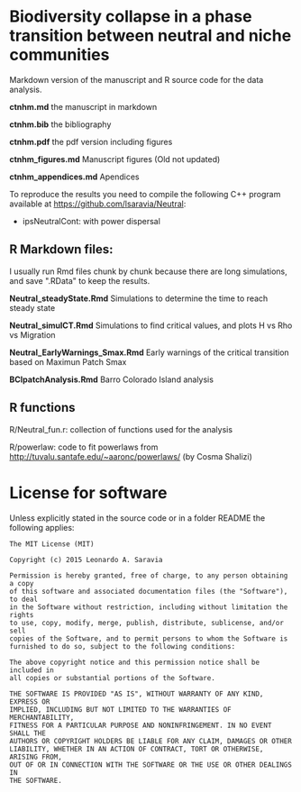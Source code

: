 # Biodiversity collapse in a phase transition between neutral and niche communities

Markdown version of the manuscript and R source code for the data analysis. 

**ctnhm.md** the manuscript in markdown 

**ctnhm.bib** the bibliography

**ctnhm.pdf** the pdf version including figures

**ctnhm_figures.md** Manuscript figures (Old not updated)

**ctnhm_appendices.md** Apendices


To reproduce the results you need to compile the following C++ program available at <https://github.com/lsaravia/Neutral>:

+ ipsNeutralCont: with power dispersal


## R Markdown files:

I usually run Rmd files chunk by chunk because there are long simulations, and save ".RData" to keep the results.
  
**Neutral_steadyState.Rmd** Simulations to determine the time to reach steady state

**Neutral_simulCT.Rmd** Simulations to find critical values, and plots H vs Rho vs Migration

**Neutral_EarlyWarnings_Smax.Rmd** Early warnings of the critical transition based on Maximun Patch Smax

**BCIpatchAnalysis.Rmd** Barro Colorado Island analysis 

## R functions

R/Neutral_fun.r: collection of functions used for the analysis

R/powerlaw: code to fit powerlaws from <http://tuvalu.santafe.edu/~aaronc/powerlaws/> (by Cosma Shalizi)


# License for software

Unless explicitly stated in the source code or in a folder README the following applies:

    The MIT License (MIT)

    Copyright (c) 2015 Leonardo A. Saravia

    Permission is hereby granted, free of charge, to any person obtaining a copy
    of this software and associated documentation files (the "Software"), to deal
    in the Software without restriction, including without limitation the rights
    to use, copy, modify, merge, publish, distribute, sublicense, and/or sell
    copies of the Software, and to permit persons to whom the Software is
    furnished to do so, subject to the following conditions:

    The above copyright notice and this permission notice shall be included in
    all copies or substantial portions of the Software.

    THE SOFTWARE IS PROVIDED "AS IS", WITHOUT WARRANTY OF ANY KIND, EXPRESS OR
    IMPLIED, INCLUDING BUT NOT LIMITED TO THE WARRANTIES OF MERCHANTABILITY,
    FITNESS FOR A PARTICULAR PURPOSE AND NONINFRINGEMENT. IN NO EVENT SHALL THE
    AUTHORS OR COPYRIGHT HOLDERS BE LIABLE FOR ANY CLAIM, DAMAGES OR OTHER
    LIABILITY, WHETHER IN AN ACTION OF CONTRACT, TORT OR OTHERWISE, ARISING FROM,
    OUT OF OR IN CONNECTION WITH THE SOFTWARE OR THE USE OR OTHER DEALINGS IN
    THE SOFTWARE.



